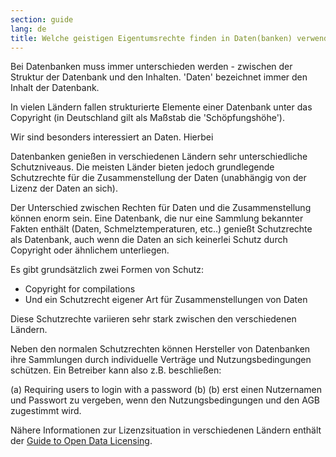 ```yaml
---
section: guide
lang: de
title: Welche geistigen Eigentumsrechte finden in Daten(banken) verwendung
---
```


Bei Datenbanken muss immer unterschieden werden - zwischen der Struktur der Datenbank und den Inhalten. 'Daten' bezeichnet immer den Inhalt der Datenbank.

In vielen Ländern fallen strukturierte Elemente einer Datenbank unter das Copyright (in Deutschland gilt als Maßstab die 'Schöpfungshöhe').

Wir sind besonders interessiert an Daten. Hierbei

Datenbanken genießen in verschiedenen Ländern sehr unterschiedliche Schutzniveaus. Die meisten Länder bieten jedoch grundlegende Schutzrechte für die Zusammenstellung der Daten (unabhängig von der Lizenz der Daten an sich).

Der Unterschied zwischen Rechten für Daten und die Zusammenstellung können enorm sein. Eine Datenbank, die nur eine Sammlung bekannter Fakten enthält (Daten, Schmelztemperaturen, etc..) genießt Schutzrechte als Datenbank, auch wenn die Daten an sich keinerlei Schutz durch Copyright oder ähnlichem unterliegen.

Es gibt grundsätzlich zwei Formen von Schutz:

-   Copyright for compilations
-   Und ein Schutzrecht eigener Art für Zusammenstellungen von Daten

Diese Schutzrechte variieren sehr stark zwischen den verschiedenen Ländern.

Neben den normalen Schutzrechten können Hersteller von Datenbanken ihre Sammlungen durch individuelle Verträge und Nutzungsbedingungen schützen. Ein Betreiber kann also z.B. beschließen:

(a) Requiring users to login with a password (b) (b) erst einen Nutzernamen und Passwort zu vergeben, wenn den Nutzungsbedingungen und den AGB zugestimmt wird.

Nähere Informationen zur Lizenzsituation in verschiedenen Ländern enthält der [Guide to Open Data Licensing](http://opendefinition.org/guide/data/).